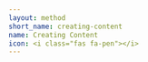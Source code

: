 ```yaml
---
layout: method
short_name: creating-content
name: Creating Content
icon: <i class="fas fa-pen"></i>
---
```

